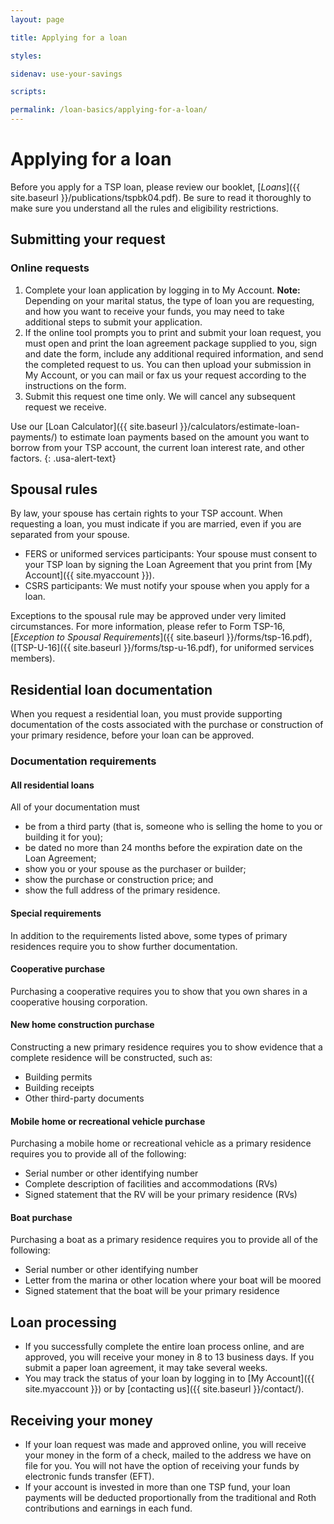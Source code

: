 ```yaml
---
layout: page

title: Applying for a loan

styles:

sidenav: use-your-savings

scripts:

permalink: /loan-basics/applying-for-a-loan/
---
```


# Applying for a loan
Before you apply for a TSP loan, please review our booklet, [_Loans_]({{ site.baseurl }}/publications/tspbk04.pdf). Be sure to read it thoroughly to make sure you understand all the rules and eligibility restrictions.

## Submitting your request
### Online requests
1. Complete your loan application by logging in to My Account. **Note:** Depending on your marital status,
the type of loan you are requesting, and how you want to receive your funds, you may need to take
additional steps to submit your application.
2. If the online tool prompts you to print and submit your loan request, you must open and print the loan
agreement package supplied to you, sign and date the form, include any additional required
information, and send the completed request to us. You can then upload your submission in My
Account, or you can mail or fax us your request according to the instructions on the form.
3. Submit this request one time only. We will cancel any subsequent request we receive.

<div class="usa-alert usa-alert-info">
<div class="usa-alert-body" markdown="1">
Use our [Loan Calculator]({{ site.baseurl }}/calculators/estimate-loan-payments/) to estimate loan payments based on the amount you want to borrow from your TSP account, the current loan interest rate, and other factors.
{: .usa-alert-text}
</div>
</div>

## Spousal rules
By law, your spouse has certain rights to your TSP account. When requesting a loan, you must indicate if you are married, even if you are separated from your spouse.
+ FERS or uniformed services participants: Your spouse must consent to your TSP loan by signing the Loan Agreement that you print from [My Account]({{ site.myaccount }}).
+ CSRS participants: We must notify your spouse when you apply for a loan.

Exceptions to the spousal rule may be approved under very limited circumstances. For more information, please refer to Form TSP-16, [*Exception to Spousal Requirements*]({{ site.baseurl }}/forms/tsp-16.pdf),  ([TSP-U-16]({{ site.baseurl }}/forms/tsp-u-16.pdf), for uniformed services members).

## Residential loan documentation
When you request a residential loan, you must provide supporting documentation of the costs associated with the purchase or construction of your primary residence, before your loan can be approved.

### Documentation requirements
#### All residential loans

All of your documentation must
+ be from a third party (that is, someone who is selling the home to you or building it for you);
+ be dated no more than 24 months before the expiration date on the Loan Agreement;
+ show you or your spouse as the purchaser or builder;
+ show the purchase or construction price; and
+ show the full address of the primary residence.
#### Special requirements
In addition to the requirements listed above, some types of primary residences require you to show further documentation.
#### Cooperative purchase
Purchasing a cooperative requires you to show that you own shares in a cooperative housing corporation.
#### New home construction purchase
Constructing a new primary residence requires you to show evidence that a complete residence will be constructed, such as:
+ Building permits
+ Building receipts
+ Other third-party documents
#### Mobile home or recreational vehicle purchase
Purchasing a mobile home or recreational vehicle as a primary residence requires you to provide all of the following:
+ Serial number or other identifying number
+ Complete description of facilities and accommodations (RVs)
+ Signed statement that the RV will be your primary residence (RVs)
#### Boat purchase
Purchasing a boat as a primary residence requires you to provide all of the following:
+ Serial number or other identifying number
+ Letter from the marina or other location where your boat will be moored
+ Signed statement that the boat will be your primary residence
## Loan processing
+ If you successfully complete the entire loan process online, and are approved, you will receive your money in 8 to 13 business days. If you submit a paper loan agreement, it may take several weeks.
+ You may track the status of your loan by logging in to [My Account]({{ site.myaccount }}) or by [contacting us]({{ site.baseurl }}/contact/).
## Receiving your money

+ If your loan request was made and approved online, you will receive your money in the form of a check, mailed to the address we have on file for you. You will not have the option of receiving your funds by electronic funds transfer (EFT).
+ If your account is invested in more than one TSP fund, your loan payments will be deducted proportionally from the traditional and Roth contributions and earnings in each fund.

